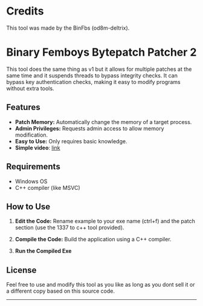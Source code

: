 # **Credits**

This tool was made by the BinFbs (od8m-deltrix).

# **Binary Femboys Bytepatch Patcher 2**

This tool does the same thing as v1 but it allows for multiple patches at the same time and it suspends threads to bypass integrity checks. It can bypass key authentication checks, making it easy to modify programs without extra tools.

## **Features**

- **Patch Memory:** Automatically change the memory of a target process.
- **Admin Privileges:** Requests admin access to allow memory modification.
- **Easy to Use:** Only requires basic knowledge.
- **Simple video**: [link](https://i-am.skidding.dev/EUYOBWMnixdV.mp4)

## **Requirements**

- Windows OS
- C++ compiler (like MSVC)

## **How to Use**

1. **Edit the Code:** Rename example to your exe name (ctrl+f) and the patch section (use the 1337 to c++ tool provided).

2. **Compile the Code:** Build the application using a C++ compiler.

3. **Run the Compiled Exe**

## **License**

Feel free to use and modify this tool as you like as long as you dont sell it or a different copy based on this source code.

--- 

